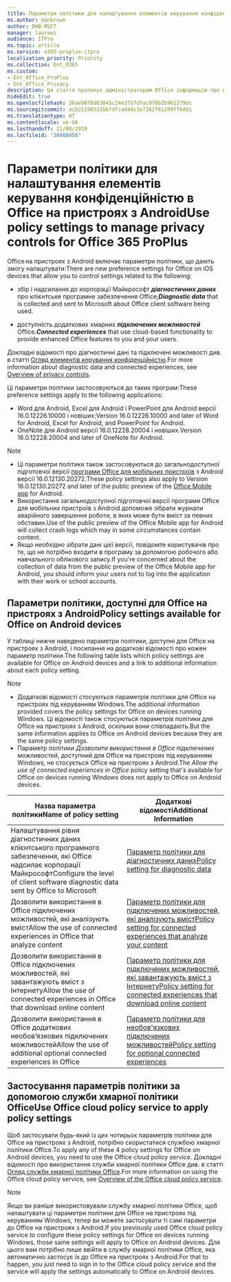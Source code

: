 ```yaml
---
title: Параметри політики для налаштування елементів керування конфіденційністю в Office на пристроях з Android
ms.author: danbrown
author: DHB-MSFT
manager: laurawi
audience: ITPro
ms.topic: article
ms.service: o365-proplus-itpro
localization_priority: Priority
ms.collection: Ent_O365
ms.custom:
- Ent_Office_ProPlus
- Ent_Office_Privacy
description: Ця стаття пропонує адміністраторам Office інформацію про налаштування параметрів конфіденційності в Office на пристроях з Android.
hideEdit: true
ms.openlocfilehash: 36ae9878d03845c24e3717dfac970b2b961279dc
ms.sourcegitcommit: acb22296532bbfdfcad4dc1e7162f812997fbdd1
ms.translationtype: HT
ms.contentlocale: uk-UA
ms.lasthandoff: 11/08/2019
ms.locfileid: "38068456"
---
```

# <a name="use-policy-settings-to-manage-privacy-controls-for-office-on-android-devices"></a><span data-ttu-id="6212b-103">Параметри політики для налаштування елементів керування конфіденційністю в Office на пристроях з Android</span><span class="sxs-lookup"><span data-stu-id="6212b-103">Use policy settings to manage privacy controls for Office 365 ProPlus</span></span>

<span data-ttu-id="6212b-104">Office на пристроях з Android включає параметри політики, що дають змогу налаштувати:</span><span class="sxs-lookup"><span data-stu-id="6212b-104">There are new preference settings for Office on iOS devices that allow you to control settings related to the following:</span></span>

- <span data-ttu-id="6212b-105">збір і надсилання до корпорації Майкрософт ***діагностичних даних*** про клієнтське програмне забезпечення Office;</span><span class="sxs-lookup"><span data-stu-id="6212b-105">***Diagnostic data*** that is collected and sent to Microsoft about Office client software being used.</span></span>

- <span data-ttu-id="6212b-106">доступність додаткових хмарних ***підключених можливостей*** Office.</span><span class="sxs-lookup"><span data-stu-id="6212b-106">***Connected experiences*** that use cloud-based functionality to provide enhanced Office features to you and your users.</span></span>

<span data-ttu-id="6212b-107">Докладні відомості про діагностичні дані та підключені можливості див. в статті [Огляд елементів керування конфіденційністю](overview-privacy-controls.md).</span><span class="sxs-lookup"><span data-stu-id="6212b-107">For more information about diagnostic data and connected experiences, see [Overview of privacy controls](overview-privacy-controls.md).</span></span>

<span data-ttu-id="6212b-108">Ці параметри політики застосовуються до таких програм:</span><span class="sxs-lookup"><span data-stu-id="6212b-108">These preference settings apply to the following applications:</span></span>
- <span data-ttu-id="6212b-109">Word для Android, Excel для Android і PowerPoint для Android версії 16.0.12226.10000 і новіших;</span><span class="sxs-lookup"><span data-stu-id="6212b-109">Version 16.0.12226.10000 and later of Word for Android, Excel for Android, and PowerPoint for Android.</span></span>
- <span data-ttu-id="6212b-110">OneNote для Android версії 16.0.12228.20004 і новіших.</span><span class="sxs-lookup"><span data-stu-id="6212b-110">Version 16.0.12228.20004 and later of OneNote for Android.</span></span>

> [!NOTE]
>- <span data-ttu-id="6212b-111">Ці параметри політики також застосовуються до загальнодоступної підготовчої версії [програми Office для мобільних пристроїв](https://techcommunity.microsoft.com/t5/Office-Apps-Blog/Introducing-Office-Your-new-go-to-mobile-app-for-getting-work/ba-p/977172) з Android версії 16.0.12130.20272.</span><span class="sxs-lookup"><span data-stu-id="6212b-111">These policy settings also apply to Version 16.0.12130.20272 and later of the public preview of the [Office Mobile app](https://techcommunity.microsoft.com/t5/Office-Apps-Blog/Introducing-Office-Your-new-go-to-mobile-app-for-getting-work/ba-p/977172) for Android.</span></span>
>- <span data-ttu-id="6212b-112">Використання загальнодоступної підготовчої версії програми Office для мобільних пристроїв з Android допоможе зібрати журнали аварійного завершення роботи, в яких може бути вміст за певних обставин.</span><span class="sxs-lookup"><span data-stu-id="6212b-112">Use of the public preview of the Office Mobile app for Android will collect crash logs which may in some circumstances contain content.</span></span>
>- <span data-ttu-id="6212b-113">Якщо необхідно зібрати дані цієї версії, повідомте користувачів про те, що не потрібно входити в програму за допомогою робочого або навчального облікового запису.</span><span class="sxs-lookup"><span data-stu-id="6212b-113">If you're concerned about the collection of data from the public preview of the Office Mobile app for Android, you should inform your users not to log into the application with their work or school accounts.</span></span>

## <a name="policy-settings-available-for-office-on-android-devices"></a><span data-ttu-id="6212b-114">Параметри політики, доступні для Office на пристроях з Android</span><span class="sxs-lookup"><span data-stu-id="6212b-114">Policy settings available for Office on Android devices</span></span>

<span data-ttu-id="6212b-115">У таблиці нижче наведено параметри політики, доступні для Office на пристроях з Android, і посилання на додаткові відомості про кожен параметр політики.</span><span class="sxs-lookup"><span data-stu-id="6212b-115">The following table lists which policy settings are available for Office on Android devices and a link to additional information about each policy setting.</span></span>

> [!NOTE]
>- <span data-ttu-id="6212b-116">Додаткові відомості стосуються параметрів політики для Office на пристроях під керуванням Windows.</span><span class="sxs-lookup"><span data-stu-id="6212b-116">The additional information provided covers the policy settings for Office on devices running Windows.</span></span> <span data-ttu-id="6212b-117">Ці відомості також стосуються параметрів політики для Office на пристроях з Android, оскільки вони співпадають.</span><span class="sxs-lookup"><span data-stu-id="6212b-117">But the same information applies to Office on Android devices because they are the same policy settings.</span></span>
>- <span data-ttu-id="6212b-118">Параметр політики *Дозволити використання в Office підключених можливостей*, доступний для Office на пристроях під керуванням Windows, не стосується Office на пристроях з Android.</span><span class="sxs-lookup"><span data-stu-id="6212b-118">The *Allow the use of connected experiences in Office* policy setting that's available for Office on devices running Windows does not apply to Office on Android devices.</span></span> 


|<span data-ttu-id="6212b-119">Назва параметра політики</span><span class="sxs-lookup"><span data-stu-id="6212b-119">Name of policy setting</span></span>  |<span data-ttu-id="6212b-120">Додаткові відомості</span><span class="sxs-lookup"><span data-stu-id="6212b-120">Additional Information</span></span> |
|---------|---------|
|<span data-ttu-id="6212b-121">Налаштування рівня діагностичних даних клієнтського програмного забезпечення, які Office надсилає корпорації Майкрософт</span><span class="sxs-lookup"><span data-stu-id="6212b-121">Configure the level of client software diagnostic data sent by Office to Microsoft</span></span>|[<span data-ttu-id="6212b-122">Параметр політики для діагностичних даних</span><span class="sxs-lookup"><span data-stu-id="6212b-122">Policy setting for diagnostic data</span></span>](manage-privacy-controls.md#policy-setting-for-diagnostic-data)         |
|<span data-ttu-id="6212b-123">Дозволити використання в Office підключених можливостей, які аналізують вміст</span><span class="sxs-lookup"><span data-stu-id="6212b-123">Allow the use of connected experiences in Office that analyze content</span></span>| [<span data-ttu-id="6212b-124">Параметр політики для підключених можливостей, які аналізують вміст</span><span class="sxs-lookup"><span data-stu-id="6212b-124">Policy setting for connected experiences that analyze your content</span></span>](manage-privacy-controls.md#policy-setting-for-connected-experiences-that-analyze-your-content)        |
|<span data-ttu-id="6212b-125">Дозволити використання в Office підключених можливостей, які завантажують вміст з Інтернету</span><span class="sxs-lookup"><span data-stu-id="6212b-125">Allow the use of connected experiences in Office that download online content</span></span> |[<span data-ttu-id="6212b-126">Параметр політики для підключених можливостей, які завантажують вміст з Інтернету</span><span class="sxs-lookup"><span data-stu-id="6212b-126">Policy setting for connected experiences that download online content</span></span>](manage-privacy-controls.md#policy-setting-for-connected-experiences-that-download-online-content)         |
|<span data-ttu-id="6212b-127">Дозволити використання в Office додаткових необов’язкових підключених можливостей</span><span class="sxs-lookup"><span data-stu-id="6212b-127">Allow the use of additional optional connected experiences in Office</span></span> |[<span data-ttu-id="6212b-128">Параметр політики для необов'язкових підключених можливостей</span><span class="sxs-lookup"><span data-stu-id="6212b-128">Policy setting for optional connected experiences</span></span>](manage-privacy-controls.md#policy-setting-for-optional-connected-experiences)|



## <a name="use-office-cloud-policy-service-to-apply-policy-settings"></a><span data-ttu-id="6212b-129">Застосування параметрів політики за допомогою служби хмарної політики Office</span><span class="sxs-lookup"><span data-stu-id="6212b-129">Use Office cloud policy service to apply policy settings</span></span>

<span data-ttu-id="6212b-130">Щоб застосувати будь-який із цих чотирьох параметрів політики для Office на пристроях з Android, потрібно скористатися службою хмарної політики Office.</span><span class="sxs-lookup"><span data-stu-id="6212b-130">To apply any of these 4 policy settings for Office on Android devices, you need to use the Office cloud policy service.</span></span> <span data-ttu-id="6212b-131">Докладні відомості про використання служби хмарної політики Office див. в статті [Огляд служби хмарної політики Office](../overview-office-cloud-policy-service.md).</span><span class="sxs-lookup"><span data-stu-id="6212b-131">For more information on using the Office cloud policy service, see [Overview of the Office cloud policy service](../overview-office-cloud-policy-service.md).</span></span>

> [!NOTE]
> <span data-ttu-id="6212b-132">Якщо ви раніше використовували службу хмарної політики Office, щоб налаштувати ці параметри політики для Office на пристроях під керуванням Windows, тепер ви можете застосувати ті самі параметри до Office на пристроях з Android.</span><span class="sxs-lookup"><span data-stu-id="6212b-132">If you previously used Office cloud policy service to configure these policy settings for Office on devices running Windows, those same settings will apply to Office on Android devices.</span></span> <span data-ttu-id="6212b-133">Для цього вам потрібно лише ввійти в службу хмарної політики Office, яка автоматично застосує їх до Office на пристроях з Android.</span><span class="sxs-lookup"><span data-stu-id="6212b-133">For that to happen, you just need to sign in to the Office cloud policy service and the service will apply the settings automatically to Office on Android devices.</span></span>
